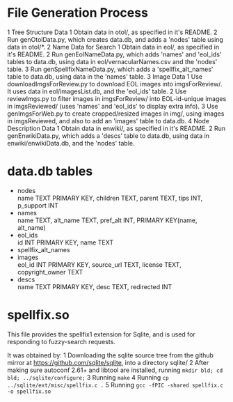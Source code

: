 File Generation Process
=======================

1   Tree Structure Data
    1   Obtain data in otol/, as specified in it's README.
    2   Run genOtolData.py, which creates data.db, and adds a 'nodes'
        table using data in otol/*.
2   Name Data for Search
    1   Obtain data in eol/, as specified in it's README.
    2   Run genEolNameData.py, which adds 'names' and 'eol\_ids' tables to data.db, 
        using data in eol/vernacularNames.csv and the 'nodes' table.
    3   Run genSpellfixNameData.py, which adds a 'spellfix\_alt\_names'
        table to data.db, using data in the 'names' table.
3   Image Data
    1   Use downloadImgsForReview.py to download EOL images into imgsForReview/.
        It uses data in eol/imagesList.db, and the 'eol\_ids' table.
    2   Use reviewImgs.py to filter images in imgsForReview/ into EOL-id-unique
        images in imgsReviewed/ (uses 'names' and 'eol\_ids' to display extra info).
    3   Use genImgsForWeb.py to create cropped/resized images in img/, using
        images in imgsReviewed, and also to add an 'images' table to data.db.
4   Node Description Data
    1   Obtain data in enwiki/, as specified in it's README.
    2   Run genEnwikiData.py, which adds a 'descs' table to data.db,
        using data in enwiki/enwikiData.db, and the 'nodes' table.

data.db tables
==============
-   nodes <br>
    name TEXT PRIMARY KEY, children TEXT, parent TEXT, tips INT, p\_support INT
-   names <br>
    name TEXT, alt\_name TEXT, pref\_alt INT, PRIMARY KEY(name, alt\_name)
-   eol\_ids <br>
    id INT PRIMARY KEY, name TEXT
-   spellfix\_alt\_names
-   images <br>
    eol\_id INT PRIMARY KEY, source\_url TEXT, license TEXT, copyright\_owner TEXT
-   descs <br>
    name TEXT PRIMARY KEY, desc TEXT, redirected INT

spellfix.so
===========

This file provides the spellfix1 extension for Sqlite, and
is used for responding to fuzzy-search requests.

It was obtained by:
1   Downloading the sqlite source tree from
    the github mirror at <https://github.com/sqlite/sqlite>,
    into a directory sqlite/
2   After making sure autoconf 2.61+ and libtool are installed,
    running `mkdir bld; cd bld; ../sqlite/configure;`
3   Running `make`
4   Running `cp ../sqlite/ext/misc/spellfix.c .`
5   Running `gcc -fPIC -shared spellfix.c -o spellfix.so`
